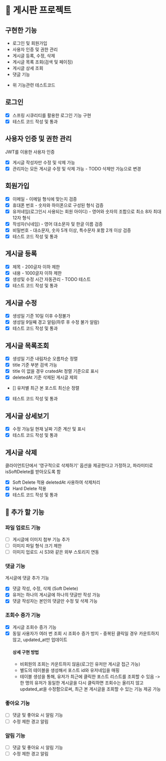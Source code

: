# 📝 게시판 프로젝트

## 구현한 기능

* 로그인 및 회원가입
* 사용자 인증 및 권한 관리
* 게시글 등록, 수정, 삭제
* 게시글 목록 조회(검색 및 페이징)
* 게시글 상세 조회
* 댓글 기능

+ 위 기능관련 테스트코드

## 로그인

* [x]  스프링 시큐리티를 활용한 로그인 기능 구현
* [x]  테스트 코드 작성 및 통과

## 사용자 인증 및 권한 관리

JWT를 이용한 사용자 인증
* [x]  게시글 작성자만 수정 및 삭제 가능
* [x]  관리자는 모든 게시글 수정 및 삭제 가능 - TODO 삭제만 가능으로 변경

## 회원가입

* [x]  이메일 - 이메일 형식에 맞는지 검증
* [x]  휴대폰 번호 - 숫자와 하이폰으로 구성된 형식 검증
* [x]  유저네임(로그인시 사용되는 회원 아이디) - 영어와 숫자의 조합으로 최소 8자 최대 12자 형식
* [x]  작성자(닉네임) - 영어 대소문자 및 한글 이름 검증
* [x]  비밀번호 - 대소문자, 숫자 5개 이상, 특수문자 포함 2개 이상 검증
* [x]  테스트 코드 작성 및 통과

## 게시글 등록

* [x]  제목 - 200글자 이하 제한
* [x]  내용 - 1000글자 이하 제한
* [x]  생성및 수정 시간 자동관리 - TODO 테스트
* [x]  테스트 코드 작성 및 통과

## 게시글 수정

* [x]  생성일 기준 10일 이후 수정불가
* [x]  생성일 9일째 경고 알림(하루 후 수정 불가 알람)
* [x]  테스트 코드 작성 및 통과

## 게시글 목록조회

* [x]  생성일 기준 내림차순 오름차순 정렬
* [x]  title 기준 부분 검색 가능
* [x]  title 이 없을 경우 cratedAt 정렬 기준으로 표시
* [x]  deletedAt 기준 삭제된 게시글 제외
* [] 유저별 최근 본 포스트 최신순 정렬
* [x]  테스트 코드 작성 및 통과

## 게시글 상세보기

* [x]  수정 가능일 현재 날짜 기준 계산 및 표시
* [x]  테스트 코드 작성 및 통과

## 게시글 삭제
클라이언트단에서 '영구적으로 삭제하기' 옵션을 제공한다고 가정하고, 파라미터로 isSoftDelete를 받아오도록 함
* [x]  Soft Delete 적용 deletedAt 사용하여 삭제처리
* [x]  Hard Delete 적용
* [x]  테스트 코드 작성 및 통과 

## 📌 추가 할 기능

### 파일 업로드 기능

* [ ]  게시글에 이미지 첨부 기능 추가
* [ ]  이미지 파일 형식 크기 제한
* [ ]  이미지 업로드 시 S3와 같은 외부 스토리지 연동

### 댓글 기능

게시글에 댓글 추가 기능

* [x]  댓글 작성, 수정, 삭제 (Soft Delete)
* [x]  유저는 하나의 게시글에 하나의 댓글만 작성 가능 
* [x]  댓글 작성자는 본인의 댓글만 수정 및 삭제 가능

### 조회수 증가 기능

* [x]  게시글 조회수 증가 기능
* [x]  동일 사용자가 여러 번 조회 시 조회수 증가 방지 - 중복된 클릭일 경우 카운트하지 않고, updated_at만 업데이트
    #### 상세 구현 방법
    - 비회원의 조회는 카운트하지 않음(로그인 유저만 게시글 접근 가능)
    - 별도의 테이블을 생성해서 포스트 id와 유저네임을 매핑
    - 테이블 생성을 통해, 유저가 최근에 클릭한 포스트 리스트를 조회할 수 있음 -> 한 명의 유저가 동일한 게시글을 다시 클릭하면 조회수는 올리지 않고 updated_at을 수정함으로써, 최근 본 게시글을 조회할 수 있는 기능 제공 가능

### 좋아요 기능

* [ ]  댓글 및 좋아요 시 알림 기능
* [ ]  수정 제한 경고 알림

### 알림 기능

* [ ]  댓글 및 좋아요 시 알림 기능
* [ ]  수정 제한 경고 알림
